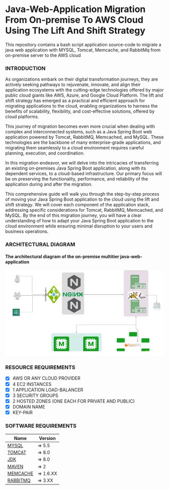 # Java-Web-Application Migration From On-premise To AWS Cloud Using The Lift And Shift Strategy
This repository contains a bash script application source-code to migrate a java web application with MYSQL, Tomcat, Memcache, and RabbitMq from on-premise server to the AWS cloud

### INTRODUCTION
<p>As organizations embark on their digital transformation journeys, they are actively seeking pathways to rejuvenate, innovate, and align their application ecosystems with the cutting-edge technologies offered by major public cloud giants like AWS, Azure, and Google Cloud Platform. The lift and shift strategy has emerged as a practical and efficient approach for migrating applications to the cloud, enabling organizations to harness the benefits of scalability, flexibility, and cost-effective solutions, offered by cloud platforms.</p>

<p>This journey of migration becomes even more crucial when dealing with complex and interconnected systems, such as a Java Spring Boot web application powered by Tomcat, RabbitMQ, Memcached, and MySQL. These technologies are the backbone of many enterprise-grade applications, and migrating them seamlessly to a cloud environment requires careful planning, execution, and coordination.</p>

<p>In this migration endeavor, we will delve into the intricacies of transferring an existing on-premises Java Spring Boot application, along with its dependent services, to a cloud-based infrastructure. Our primary focus will be on preserving the functionality, performance, and reliability of the application during and after the migration.</p>

<p>This comprehensive guide will walk you through the step-by-step process of moving your Java Spring Boot application to the cloud using the lift and shift strategy. We will cover each component of the application stack, addressing specific considerations for Tomcat, RabbitMQ, Memcached, and MySQL. By the end of this migration journey, you will have a clear understanding of how to adapt your Java Spring Boot application to the cloud environment while ensuring minimal disruption to your users and business operations.</p>

### ARCHITECTURAL DIAGRAM
<h4>The architectural diagram of the on-premise multitier java-web-application</h4>

![ON-PREMISE-MULTITIER-WEB-APPLICATION](Images/on-premise-architecture-diagram.JPG)


### RESOURCE REQUIREMENTS
- [x] AWS OR ANY CLOUD PROVIDER
- [x] 4 EC2 INSTANCES
- [x] 1 APPLICATION LOAD-BALANCER
- [x] 3 SECURITY GROUPS
- [x] 2 HOSTED ZONES (ONE EACH FOR PRIVATE AND PUBLIC)
- [x] DOMAIN NAME
- [x] KEY-PAIR

### SOFTWARE REQUIREMENTS

| Name | Version |
|------|---------|
| <a name="MYSQL"></a> [MYSQL](#requirement\_MYSQL) | => 5.5 |
| <a name="TOMCAT"></a> [TOMCAT ](#requirement\_) | => 8.0 |
| <a name="JDK"></a> [JDK](#requirement\_) | => 8.0 |
| <a name="MAVEN"></a> [MAVEN](#requirement\_) | => 2 |
| <a name="MEMCACHE"></a> [MEMCACHE](#requirement\_) | => 1.6.XX |
| <a name="RABBITMQ"></a> [RABBITMQ](#requirement\_) | => 3.XX |





